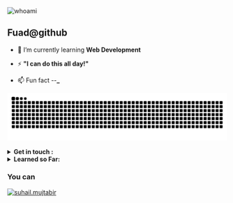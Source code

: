 <html>
<img src="https://suhail-mujtabir.github.io/img/whoami.png" alt="whoami" height="40px" width="200px"/>
<h2> Fuad@github</h2>

- 🌱 I’m currently learning **Web Development**

- ⚡ **"I can do this all day!"**

- 📫 Fun fact --**_**

![Snake animation](https://raw.githubusercontent.com/suhail-mujtabir/suhail-mujtabir/output/github-contribution-grid-snake.svg)

<details>
    <summary><b>Get in touch :</b></summary>
        <a href="https://fb.com/suhail.mujtabir" target="_blank" title="Open Facebook?"><img style="margin: 10px" src="https://suhail-mujtabir.github.io/img/fb.gif" alt="suhail.mujtabir" height="40" width="50" /></a>
        <a href="https://instagram.com/suhail.mujtabir" target="_blank" title="Opne Instagram?"><img style="margin: 10px" src="https://suhail-mujtabir.github.io/img/tt.gif" alt="suhail.mujtabir" height="40" width="50" /></a>
        <a href="https://t.me/Suhail_Mujtabir" target="_blank" title="Open telegram?"><img style="margin: 10px" src="https://suhail-mujtabir.github.io/img/tel.gif" alt="Telegram" height="40" width="50" /></a><br>
    <a href="https://toph.co/u/suhail_mujtabir" target="_blank" title="Open Toph.co?"><img style="margin: 10px" src="https://suhail-mujtabir.github.io/img/toph.png" alt="Toph" height="30" width="60" /></a>
</details>


<details>
    <summary>
        <b>
            Learned so Far:
        </b>
    </summary>
    <img style="margin: 10px" src="https://raw.githubusercontent.com/devicons/devicon/master/icons/python/python-original.svg" alt="python" width="40" height="40"/>
    <img style="margin: 10px" src="https://raw.githubusercontent.com/devicons/devicon/master/icons/c/c-original.svg" alt="c" width="40" height="40"/> 
    <img style="margin: 10px" src="https://raw.githubusercontent.com/devicons/devicon/master/icons/html5/html5-original-wordmark.svg" alt="html5" width="40" height="40"/>
    <img style="margin: 10px" src="https://cdn.worldvectorlogo.com/logos/arduino-1.svg" alt="arduino" width="40" height="40"/> 
    
</details>



<h3>
    You can 
</h3>
<a href="https://www.buymeacoffee.com/suhail.mujtabir"> <img src="https://cdn.buymeacoffee.com/buttons/v2/default-yellow.png" height="50" width="210" alt="suhail.mujtabir" /></a>

</html>
